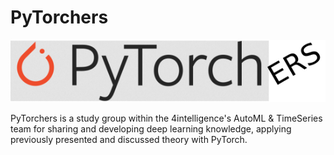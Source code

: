 # PyTorchers

![logo](./imgs/logo.png)


PyTorchers is a study group within the 4intelligence's AutoML & TimeSeries team for sharing and developing deep learning knowledge, applying previously presented and discussed theory with PyTorch.

